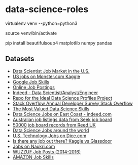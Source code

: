 # data-science-roles

virtualenv venv --python=python3

source venv/bin/activate

pip install beautifulsoup4 matplotlib numpy pandas


## Datasets

- [Data Scientist Job Market in the U.S.](https://www.kaggle.com/sl6149/data-scientist-job-market-in-the-us)
- [US jobs on Monster.com	Kaggle](https://www.kaggle.com/PromptCloudHQ/us-jobs-on-monstercom)
- [Google Job Skills](https://www.kaggle.com/niyamatalmass/google-job-skills)
- [Online Job Postings](https://www.kaggle.com/madhab/jobposts)
- [Indeed  - Data Scientist/Analyst/Engineer](https://www.kaggle.com/elroyggj/indeed--data-scientistanalystengineer)
- [Repo for the Ideal Data Science Profiles Project](https://github.com/georgeliu1998/ideal_profiles)
- [Stack Overflow Annual Developer Survey	Stack Overflow](https://insights.stackoverflow.com/survey)
- [The Most Valued Data Science Skills](http://www.rpubs.com/eyeden/373561)
- [Data Science Jobs on East Coast - indeed.com](https://www.kaggle.com/gk5894/data-science-jobs-on-east-coast-indeedcom)
- [Australian job listings data from Seek job board](https://www.kaggle.com/PromptCloudHQ/australian-job-listings-data-from-seek-job-board)
- [50000 job board records from Reed UK](https://www.kaggle.com/jobspikr/50000-job-board-record-from-reed-uk)
- [Data Science Jobs around the world](https://www.kaggle.com/jonatancr/data-science-jobs-around-the-world)
- [U.S. Technology Jobs on Dice.com](https://www.kaggle.com/PromptCloudHQ/us-technology-jobs-on-dicecom)
- [Is there any job out there? Kaggle vs Glassdoor](https://www.kaggle.com/andresionek/is-there-any-job-out-there-kaggle-vs-glassdoor#How-does-company-size-impact-salaries?)
- [Jobs on Naukri.com](https://www.kaggle.com/PromptCloudHQ/jobs-on-naukricom)
- [WUZZUF Job Posts (2014-2016)](https://www.kaggle.com/WUZZUF/wuzzuf-job-posts)
- [AMAZON Job Skills](https://www.kaggle.com/atahmasb/amazon-job-skills)
